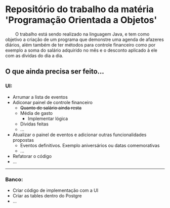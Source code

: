 # Repositório do trabalho da matéria 'Programação Orientada a Objetos'

&nbsp;&nbsp;&nbsp;&nbsp;&nbsp;&nbsp;&nbsp;&nbsp;O trabalho está sendo realizado na linguagem Java, e tem como objetivo a criação de um programa que demonstre uma agenda de afazeres diários, além também de ter métodos para controle financeiro como por exemplo a soma do salário adquirido no mês e o desconto aplicado à ele com as dividas do dia a dia.

## O que ainda precisa ser feito...
### UI:
  - Arrumar a lista de eventos
  - Adiconar painel de controle financeiro
      * ~~Quanto de salário ainda resta~~
      * Média de gasto
          - Implementar lógica
      * Dividas feitas
      * ...
  - Atualizar o painel de eventos e adicionar outras funcionalidades propostas
      * Eventos definitivos. Exemplo aniversários ou datas comemorativas
      * ...
  - Refatorar o código
  - ...

---

### Banco:
  - Criar código de implementação com a UI
  - Criar as tables dentro do Postgre
  - ...
